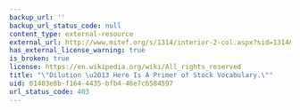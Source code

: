 ```yaml
---
backup_url: ''
backup_url_status_code: null
content_type: external-resource
external_url: http://www.mitef.org/s/1314/interior-2-col.aspx?sid=1314&gid=5&pgid=5797
has_external_license_warning: true
is_broken: true
license: https://en.wikipedia.org/wiki/All_rights_reserved
title: "\"Dilution \u2013 Here Is A Primer of Stock Vocabulary.\""
uid: 61403e8b-f164-4435-bfb4-46e7c6584597
url_status_code: 403
---
```

